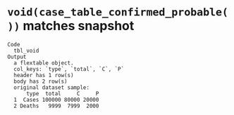 # `void(case_table_confirmed_probable())` matches snapshot

    Code
      tbl_void
    Output
      a flextable object.
      col_keys: `type`, `total`, `C`, `P` 
      header has 1 row(s) 
      body has 2 row(s) 
      original dataset sample: 
          type  total     C     P
      1  Cases 100000 80000 20000
      2 Deaths   9999  7999  2000

